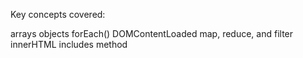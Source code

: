Key concepts covered:

arrays
objects
forEach()
DOMContentLoaded
map, reduce, and filter
innerHTML
includes method